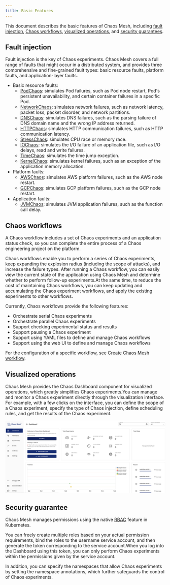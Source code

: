 ```yaml
---
title: Basic Features
---
```


This document describes the basic features of Chaos Mesh, including [fault injection](#fault-injection), [Chaos workflows](#chaos-workflows), [visualized operations](#visualized-operations), and [security guarantees](#security-guarantees).

## Fault injection

Fault injection is the key of Chaos experiments. Chaos Mesh covers a full range of faults that might occur in a distributed system, and provides three comprehensive and fine-grained fault types: basic resource faults, platform faults, and application-layer faults.

- Basic resource faults:
  - [PodChaos](simulate-pod-chaos-on-kubernetes.md): simulates Pod failures, such as Pod node restart, Pod's persistent unavailability, and certain container failures in a specific Pod.
  - [NetworkChaos](simulate-network-chaos-on-kubernetes.md): simulates network failures, such as network latency, packet loss, packet disorder, and network partitions.
  - [DNSChaos](simulate-dns-chaos-on-kubernetes.md): simulates DNS failures, such as the parsing failure of DNS domain name and the wrong IP address returned.
  - [HTTPChaos](simulate-http-chaos-on-kubernetes.md): simulates HTTP communication failures, such as HTTP communication latency.
  - [StressChaos](simulate-heavy-stress-on-kubernetes.md): simulates CPU race or memory race.
  - [IOChaos](simulate-io-chaos-on-kubernetes.md): simulates the I/O failure of an application file, such as I/O delays, read and write failures.
  - [TimeChaos](simulate-time-chaos-on-kubernetes.md): simulates the time jump exception.
  - [KernelChaos](simulate-kernel-chaos-on-kubernetes.md): simulates kernel failures, such as an exception of the application memory allocation.
- Platform faults:
  - [AWSChaos](simulate-aws-chaos.md): simulates AWS platform failures, such as the AWS node restart.
  - [GCPChaos](simulate-gcp-chaos.md): simulates GCP platform failures, such as the GCP node restart.
- Application faults:
  - [JVMChaos](simulate-jvm-application-chaos.md): simulates JVM application failures, such as the function call delay.

## Chaos workflows

A Chaos workflow includes a set of Chaos experiments and an application status check, so you can complete the entire process of a Chaos engineering project on the platform.

Chaos workflows enable you to perform a series of Chaos experiments, keep expanding the explosion radius (including the scope of attacks), and increase the failure types. After running a Chaos workflow, you can easily view the current state of the application using Chaos Mesh and determine whether to perform follow-up experiments.At the same time, to reduce the cost of maintaining Chaos workflows, you can keep updating and accumulating the Chaos experiment workflows, and apply the existing experiments to other workflows.

Currently, Chaos workflows provide the following features:

- Orchestrate serial Chaos experiments
- Orchestrate parallel Chaos experiments
- Support checking experimental status and results
- Support pausing a Chaos experiment
- Support using YAML files to define and manage Chaos workflows
- Support using the web UI to define and manage Chaos workflows

For the configuration of a specific workflow, see [Create Chaos Mesh workflow](create-chaos-mesh-workflow.md).

## Visualized operations

Chaos Mesh provides the Chaos Dashboard component for visualized operations, which greatly simplifies Chaos experiments.You can manage and monitor a Chaos experiment directly through the visualization interface. For example, with a few clicks on the interface, you can define the scope of a Chaos experiment, specify the type of Chaos injection, define scheduling rules, and get the results of the Chaos experiment.

![Chaos workflow](img/dashboard-overview.png)

## Security guarantee

Chaos Mesh manages permissions using the native [RBAC](https://kubernetes.io/docs/reference/access-authn-authz/rbac/) feature in Kubernetes.

You can freely create multiple roles based on your actual permission requirements, bind the roles to the username service account, and then generate the token corresponding to the service account.When you log into the Dashboard using this token, you can only perform Chaos experiments within the permissions given by the service account.

In addition, you can specify the namespaces that allow Chaos experiments by setting the namespace annotations, which further safeguards the control of Chaos experiments.
